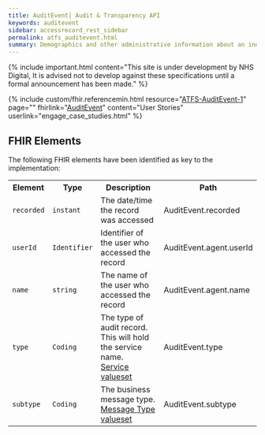 ```yaml
---
title: AuditEvent| Audit & Transparency API
keywords: auditevent
sidebar: accessrecord_rest_sidebar
permalink: atfs_auditevent.html
summary: Demographics and other administrative information about an individual receiving care or other health-related services.
---
```


{% include important.html content="This site is under development by NHS Digital, It is advised not to develop against these specifications until a formal announcement has been made." %}

{% include custom/fhir.referencemin.html resource="[ATFS-AuditEvent-1](https://fhir.nhs.uk/STU3/StructureDefinition/ATFS-AuditEvent-1)" page="" fhirlink="[AuditEvent](https://www.hl7.org/fhir/stu3/auditevent.html)" content="User Stories" userlink="engage_case_studies.html" %}

## FHIR Elements ##

The following FHIR elements have been identified as key to the implementation:

<table style="min-width:100%;width:100%">
<tr id="clinical">
    <th style="width:15%;">Element</th>
    <th style="width:15%;">Type</th>
    <th style="width:30%;">Description</th>
    <th style="width:35%;">Path</th>
</tr>
<tr>
    <td><code class="highlighter-rouge">recorded</code></td>
    <td><code class="highlighter-rouge">instant</code></td>
    <td>The date/time the record was accessed</td>
    <td>AuditEvent.recorded</td>
</tr>
<tr>
    <td><code class="highlighter-rouge">userId</code></td>
    <td><code class="highlighter-rouge">Identifier</code></td>
    <td>Identifier of the user who accessed the record</td>
    <td>AuditEvent.agent.userId</td>
</tr>
<tr>
    <td><code class="highlighter-rouge">name</code></td>
    <td><code class="highlighter-rouge">string</code></td>
    <td>The name of the user who accessed the record</td>
    <td>AuditEvent.agent.name</td>
</tr>
<tr>
    <td><code class="highlighter-rouge">type</code></td>
    <td><code class="highlighter-rouge">Coding</code></td>
    <td>The type of audit record. This will hold the service name. <br/> <a href="https://fhir.nhs.uk/STU3/ValueSet/ATFS-Service-1">Service valueset</a></td>
    <td>AuditEvent.type</td>
</tr>
<tr>
    <td><code class="highlighter-rouge">subtype</code></td>
    <td><code class="highlighter-rouge">Coding</code></td>
    <td>The business message type. <br/> <a href="https://fhir.nhs.uk/STU3/ValueSet/ATFS-BusinessMessageType-1">Message Type valueset</a></td>
    <td>AuditEvent.subtype</td>
</tr>
</table>